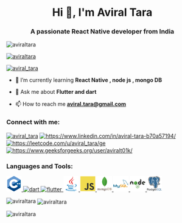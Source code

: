 <h1 align="center">Hi 👋, I'm Aviral Tara</h1>
<h3 align="center">A passionate React Native developer from India</h3>

<p align="left"> <img src="https://komarev.com/ghpvc/?username=aviraltara&label=Profile%20views&color=0e75b6&style=flat" alt="aviraltara" /> </p>

<p align="left"> <a href="https://github.com/ryo-ma/github-profile-trophy"><img src="https://github-profile-trophy.vercel.app/?username=aviraltara" alt="aviraltara" /></a> </p>

<p align="left"> <a href="https://twitter.com/aviral_tara" target="blank"><img src="https://img.shields.io/twitter/follow/aviral_tara?logo=twitter&style=for-the-badge" alt="aviral_tara" /></a> </p>

- 🌱 I’m currently learning **React Native , node js , mongo DB**

- 💬 Ask me about **Flutter and dart**

- 📫 How to reach me **aviral.tara@gmail.com**

<h3 align="left">Connect with me:</h3>
<p align="left">
<a href="https://twitter.com/aviral_tara" target="blank"><img align="center" src="https://raw.githubusercontent.com/rahuldkjain/github-profile-readme-generator/master/src/images/icons/Social/twitter.svg" alt="aviral_tara" height="30" width="40" /></a>
<a href="https://linkedin.com/in/https://www.linkedin.com/in/aviral-tara-b70a57194/" target="blank"><img align="center" src="https://raw.githubusercontent.com/rahuldkjain/github-profile-readme-generator/master/src/images/icons/Social/linked-in-alt.svg" alt="https://www.linkedin.com/in/aviral-tara-b70a57194/" height="30" width="40" /></a>
<a href="https://www.leetcode.com/https://leetcode.com/u/aviral_tara/ge" target="blank"><img align="center" src="https://raw.githubusercontent.com/rahuldkjain/github-profile-readme-generator/master/src/images/icons/Social/leet-code.svg" alt="https://leetcode.com/u/aviral_tara/ge" height="30" width="40" /></a>
<a href="https://auth.geeksforgeeks.org/user/https://www.geeksforgeeks.org/user/aviralt01k/" target="blank"><img align="center" src="https://raw.githubusercontent.com/rahuldkjain/github-profile-readme-generator/master/src/images/icons/Social/geeks-for-geeks.svg" alt="https://www.geeksforgeeks.org/user/aviralt01k/" height="30" width="40" /></a>
</p>

<h3 align="left">Languages and Tools:</h3>
<p align="left"> <a href="https://www.w3schools.com/cpp/" target="_blank" rel="noreferrer"> <img src="https://raw.githubusercontent.com/devicons/devicon/master/icons/cplusplus/cplusplus-original.svg" alt="cplusplus" width="40" height="40"/> </a> <a href="https://dart.dev" target="_blank" rel="noreferrer"> <img src="https://www.vectorlogo.zone/logos/dartlang/dartlang-icon.svg" alt="dart" width="40" height="40"/> </a> <a href="https://flutter.dev" target="_blank" rel="noreferrer"> <img src="https://www.vectorlogo.zone/logos/flutterio/flutterio-icon.svg" alt="flutter" width="40" height="40"/> </a> <a href="https://www.java.com" target="_blank" rel="noreferrer"> <img src="https://raw.githubusercontent.com/devicons/devicon/master/icons/java/java-original.svg" alt="java" width="40" height="40"/> </a> <a href="https://developer.mozilla.org/en-US/docs/Web/JavaScript" target="_blank" rel="noreferrer"> <img src="https://raw.githubusercontent.com/devicons/devicon/master/icons/javascript/javascript-original.svg" alt="javascript" width="40" height="40"/> </a> <a href="https://www.mongodb.com/" target="_blank" rel="noreferrer"> <img src="https://raw.githubusercontent.com/devicons/devicon/master/icons/mongodb/mongodb-original-wordmark.svg" alt="mongodb" width="40" height="40"/> </a> <a href="https://www.mysql.com/" target="_blank" rel="noreferrer"> <img src="https://raw.githubusercontent.com/devicons/devicon/master/icons/mysql/mysql-original-wordmark.svg" alt="mysql" width="40" height="40"/> </a> <a href="https://nodejs.org" target="_blank" rel="noreferrer"> <img src="https://raw.githubusercontent.com/devicons/devicon/master/icons/nodejs/nodejs-original-wordmark.svg" alt="nodejs" width="40" height="40"/> </a> <a href="https://www.postgresql.org" target="_blank" rel="noreferrer"> <img src="https://raw.githubusercontent.com/devicons/devicon/master/icons/postgresql/postgresql-original-wordmark.svg" alt="postgresql" width="40" height="40"/> </a> </p>

<p><img align="left" src="https://github-readme-stats.vercel.app/api/top-langs?username=aviraltara&show_icons=true&locale=en&layout=compact" alt="aviraltara" /></p>

<p>&nbsp;<img align="center" src="https://github-readme-stats.vercel.app/api?username=aviraltara&show_icons=true&locale=en" alt="aviraltara" /></p>

<p><img align="center" src="https://github-readme-streak-stats.herokuapp.com/?user=aviraltara&" alt="aviraltara" /></p>

